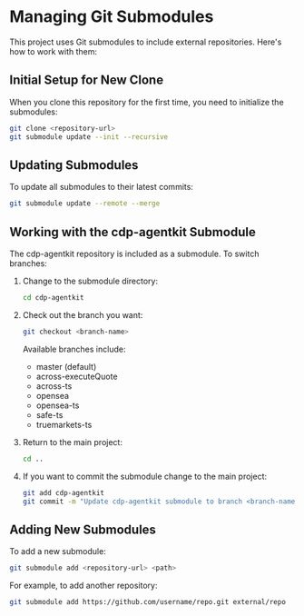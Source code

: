 # Managing Git Submodules

This project uses Git submodules to include external repositories. Here's how to work with them:

## Initial Setup for New Clone

When you clone this repository for the first time, you need to initialize the submodules:

```bash
git clone <repository-url>
git submodule update --init --recursive
```

## Updating Submodules

To update all submodules to their latest commits:

```bash
git submodule update --remote --merge
```

## Working with the cdp-agentkit Submodule

The cdp-agentkit repository is included as a submodule. To switch branches:

1. Change to the submodule directory:
   ```bash
   cd cdp-agentkit
   ```

2. Check out the branch you want:
   ```bash
   git checkout <branch-name>
   ```
   Available branches include:
   - master (default)
   - across-executeQuote
   - across-ts
   - opensea
   - opensea-ts
   - safe-ts
   - truemarkets-ts

3. Return to the main project:
   ```bash
   cd ..
   ```

4. If you want to commit the submodule change to the main project:
   ```bash
   git add cdp-agentkit
   git commit -m "Update cdp-agentkit submodule to branch <branch-name>"
   ```

## Adding New Submodules

To add a new submodule:

```bash
git submodule add <repository-url> <path>
```

For example, to add another repository:
```bash
git submodule add https://github.com/username/repo.git external/repo
``` 
